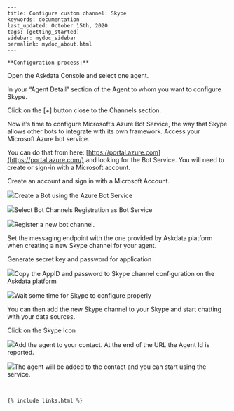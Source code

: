 
    ---
    title: Configure custom channel: Skype
    keywords: documentation
    last_updated: October 15th, 2020
    tags: [getting_started]
    sidebar: mydoc_sidebar
    permalink: mydoc_about.html
    ---

    **Configuration process:**

Open the Askdata Console and select one agent.

In your “Agent Detail” section of the Agent to whom you want to configure Skype.

Click on the [+] button close to the Channels section.

Now it’s time to configure Microsoft’s Azure Bot Service, the way that Skype allows other bots to integrate with its own framework. Access your Microsoft Azure bot service.

You can do that from here: [https://portal.azure.com](https://portal.azure.com/) and looking for the Bot Service. You will need to create or sign-in with a Microsoft account.

Create an account and sign in with a Microsoft Account.

![](https://uploads-ssl.webflow.com/5dff758010bfa7356f98e395/5e5e6c5ab64f22668d644ba0_1-microsoft-sign-in.png)Create a Bot using the Azure Bot Service

![](https://uploads-ssl.webflow.com/5dff758010bfa7356f98e395/5e5e6c6ddf4ecc934c115cd4_2-bot-creation.png)Select Bot Channels Registration as Bot Service

![](https://uploads-ssl.webflow.com/5dff758010bfa7356f98e395/5e5e6c7a3a300b7121382a01_3.png)Register a new bot channel.

Set the messaging endpoint with the one provided by Askdata platform when creating a new Skype channel for your agent.

Generate secret key and password for application

![](https://uploads-ssl.webflow.com/5dff758010bfa7356f98e395/5e5e6c8884bd4f02487e08d9_5.png)Copy the AppID and password to Skype channel configuration on the Askdata platform

![](https://uploads-ssl.webflow.com/5dff758010bfa7356f98e395/5e5e6c91df4ecc2879115d46_6.png)Wait some time for Skype to configure properly

You can then add the new Skype channel to your Skype and start chatting with your data sources.

Click on the Skype Icon

![](https://uploads-ssl.webflow.com/5dff758010bfa7356f98e395/5e5e6cceb64f225956644e7d_8.png)Add the agent to your contact. At the end of the URL the Agent Id is reported.

![](https://uploads-ssl.webflow.com/5dff758010bfa7356f98e395/5e5e6cd5d4326bc3d0f17687_9.png)The agent will be added to the contact and you can start using the service.

‍



    {% include links.html %}

    